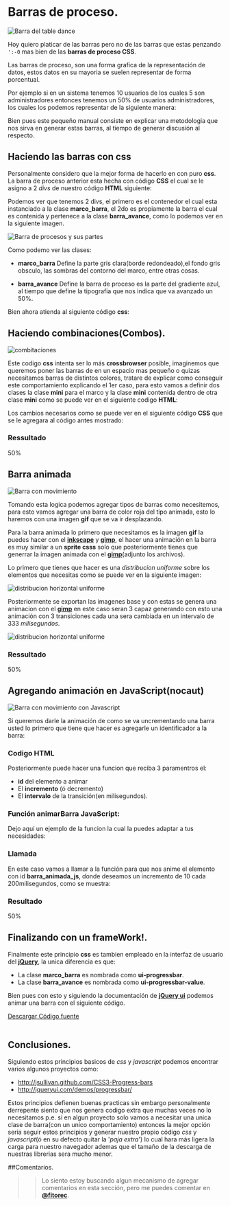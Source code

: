# Barras de proceso.

![Barra del table dance](img_table_dance)

Hoy quiero platicar de las barras pero no de las barras que estas penzando `':-0` mas bien de las **barras de proceso CSS**.



Las barras de proceso, son una forma grafica de la representación de datos, estos datos en su mayoria se suelen representar de forma porcentual.

Por ejemplo si en un sistema tenemos 10 usuarios de los cuales 5 son administradores entonces tenemos un 50% de usuarios administradores, los cuales los podemos representar de la siguiente manera:

<script src="https://gist.github.com/2587948.js?file=01.ejemplo_basico_css.html"></script>


Bien pues este pequeño manual consiste en explicar una metodologia que nos sirva en generar estas barras, al tiempo de generar discusión al respecto.


## Haciendo las barras con css

Personalmente considero que la mejor forma de hacerlo en con puro **css**. La barra de proceso anterior esta hecha con código **CSS** el cual se le asigno a 2 _divs_ de nuestro código **HTML** siguiente:


Podemos ver que tenemos 2 divs, el primero es el contenedor el cual esta instanciado a la clase **marco\_barra**, el 2do es propiamente la barra el cual es contenida y pertenece a la clase **barra\_avance**, como lo podemos ver en la siguiente imagen.

![Barra de procesos y sus partes](img/barra_explicacion.png)

Como podemo ver las clases:

 - **marco\_barra** Define la parte gris clara(borde redondeado),el fondo gris obsculo, las sombras del contorno del marco, entre otras cosas.
 
 - **barra\_avance** Define la barra de proceso es la parte del gradiente azul, al tiempo que define la tipografia que nos indica que va avanzado un 50%.

Bien ahora atienda al siguiente código **css**:

<script src="https://gist.github.com/2587948.js?file=02.codigo_barras_base.css"></script>


## Haciendo combinaciones(Combos).

![combitaciones](img/combitaciones.gif)


Este codigo **css** intenta ser lo más **crossbrowser** posible, imaginemos que queremos poner las barras de en un espacio mas pequeño o quizas necesitamos barras de distintos colores, tratare de explicar como conseguir este comportamiento explicando el 1er caso, para esto vamos a definir dos clases la clase **mini** para el marco y la clase **mini** contenida dentro de otra clase **mini** como se puede ver en el siguiente codigo **HTML**:

<script src="https://gist.github.com/2587948.js?file=03.ejemplo2_barra_mini.html"></script>

Los cambios necesarios como se puede ver en el siguiente código **CSS** que se le agregara al código antes mostrado:

<script src="https://gist.github.com/2587948.js?file=04.codigo_barras_mini.css"></script>


### Ressultado
<div class="marco_barra mini" style="width: 200px;">
    <div class="barra_avance mini" style="width: 50%;">50%</div>
</div>


## Barra animada

![Barra con movimiento](img/movimiento.gif)

Tomando esta logica podemos agregar tipos de barras como necesitemos, para esto vamos agregar una barra de color roja del tipo animada, esto lo haremos con una imagen **gif** que se va ir desplazando.

Para la barra animada lo primero que necesitamos es la imagen **gif** la puedes hacer con el [**inkscape**](http://inkscape.org/) y [**gimp**](http://www.gimp.org/), el hacer una animación en la barra es muy similar a un **sprite csss** solo que posteriormente tienes que generrar la imagen animada con el [**gimp**](http://www.gimp.org/)(adjunto los archivos).

Lo primero que tienes que hacer es una _distribucion uniforme_ sobre los elementos que necesitas como se puede ver en la siguiente imagen:

![distribucion horizontal uniforme](img/distribucion_uniforme.png)

Posteriormente se exportan las imagenes base y con estas se genera una animacion con el [**gimp**](http://www.gimp.org/) en este caso seran 3 capaz generando con esto una animación con 3 transiciones cada una sera cambiada en un intervalo de 333 _milisegundos_.

![distribucion horizontal uniforme](img/generando_gif.png)


### Ressultado

<div class="marco_barra animada">
    <div class="barra_avance animada" style="width: 50%;">50%</div>
</div>


## Agregando animación en JavaScript(nocaut)

![Barra con movimiento con Javascript](img/nocaut.gif)

Si queremos darle la animación de como se va uncrementando una barra usted lo primero que tiene que hacer es agregarle un identificador a la barra:

### Codigo HTML

<script src="https://gist.github.com/2587948.js?file=05.ejemplo_barra_animada.html"></script>

Posteriormente puede hacer una funcion que reciba 3 paramentros el:

 - **id** del elemento a animar
 - El **incremento** (ó decremento)
 - El **intervalo** de la transición(en milisegundos).

### Función animarBarra JavaScript:

Dejo aquí un ejemplo de la funcion la cual la puedes adaptar a tus necesidades:

<script src="https://gist.github.com/2587948.js?file=06.codigo_animacion_barras.js"></script>

### Llamada

En este caso vamos a llamar a la función para que nos anime el elemento con id **barra\_animada\_js**, donde deseamos un incremento de 10 cada 200milisegundos, como se muestra:

<script src="https://gist.github.com/2587948.js?file=07.ejemplo_llamada_animacion.html"></script>

### Resultado

<div class="marco_barra animada">
	<div id="barra_animada_js" class="barra_avance animada" style="width: 50%;">50%</div>
</div>


## Finalizando con un frameWork!.

Finalmente este principio **css** es tambien empleado en la interfaz de usuario del [**jQuery**](http://jqueryui.com/demos/progressbar/), la unica diferencia es que:

 - La clase **marco_barra** es nombrada como **ui-progressbar**.
 - La clase **barra_avance** es nombrada como **ui-progressbar-value**.

Bien pues con esto y siguiendo la documentación de [**jQuery ui**](http://jqueryui.com/demos/progressbar/) podemos animar una barra con el siguiente código.

<a href="https://github.com/fitorec/manual_css_barras_de_proceso/downloads" class="get-code">Descargar Código fuente</a><br><br>


## Conclusiones.

Siguiendo estos principios basicos de _css_ y _javascript_ podemos encontrar varios algunos proyectos como:

 - <http://jsullivan.github.com/CSS3-Progress-bars>
 - <http://jqueryui.com/demos/progressbar/>

Estos principios defienen buenas practicas sin embargo personalmente derrepente siento que nos genera codigo extra que muchas veces no lo necesitamos p.e. si en algun proyecto solo vamos a necesitar una unica clase de barra(con un unico comportamiento) entonces la mejor opción seria seguir estos principios y generar nuestro propio código _css_ y _javascript_(ó en su defecto quitar la '_paja extra_') lo cual hara más ligera la carga para nuestro navegador ademas que el tamaño de la descarga de nuestras librerias sera mucho menor.

##Comentarios.

>>Lo siento estoy buscando algun mecanismo de agregar comentarios en esta sección, pero me puedes comentar en [**@fitorec**](https://twitter.com/fitorec).


[img_table_dance]: img/table.jpg  "Barra - Table dance"
